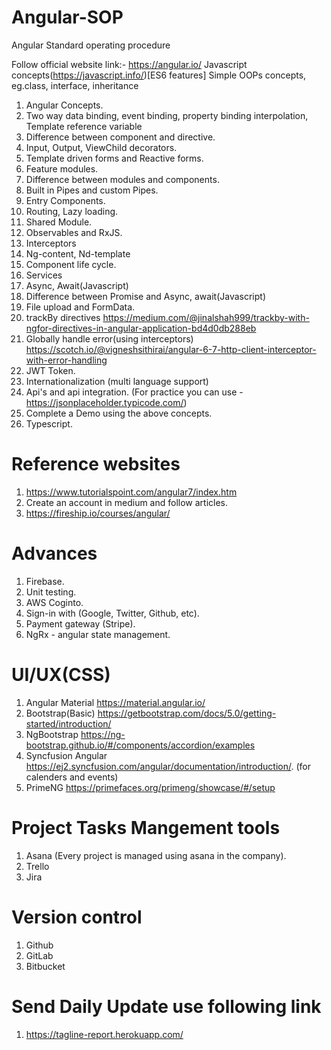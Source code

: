 # Angular-SOP

Angular Standard operating procedure

Follow official website link:- https://angular.io/
Javascript concepts(https://javascript.info/)[ES6 features]
Simple OOPs concepts, eg.class, interface, inheritance
1. Angular Concepts.
2. Two way data binding, event binding, property binding interpolation, Template reference variable
3. Difference between component and directive.
4. Input, Output, ViewChild decorators.
5. Template driven forms and Reactive forms.
6. Feature modules.
7. Difference between modules and components.
8. Built in Pipes and custom Pipes.
9. Entry Components.
10. Routing, Lazy loading.
11. Shared Module.
12. Observables and RxJS.
13. Interceptors
14. Ng-content, Nd-template
15. Component life cycle.
16. Services
17. Async, Await(Javascript)
18. Difference between Promise and Async, await(Javascript)
19. File upload and FormData.
20. trackBy directives https://medium.com/@jinalshah999/trackby-with-ngfor-directives-in-angular-application-bd4d0db288eb
21. Globally handle error(using interceptors)
	https://scotch.io/@vigneshsithirai/angular-6-7-http-client-interceptor-with-error-handling 
22. JWT Token.
23. Internationalization (multi language support)
25. Api's and api integration. (For practice you can use - https://jsonplaceholder.typicode.com/)
26. Complete a Demo using the above concepts.
27. Typescript.


# Reference websites
1. https://www.tutorialspoint.com/angular7/index.htm
2. Create an account in medium and follow articles.
3. https://fireship.io/courses/angular/

# Advances
1. Firebase.
2. Unit testing.
3. AWS Coginto.
4. Sign-in with (Google, Twitter, Github, etc).
5. Payment gateway (Stripe).
6. NgRx - angular state management.


# UI/UX(CSS)
1. Angular Material https://material.angular.io/
2. Bootstrap(Basic) https://getbootstrap.com/docs/5.0/getting-started/introduction/
3. NgBootstrap https://ng-bootstrap.github.io/#/components/accordion/examples
4. Syncfusion Angular https://ej2.syncfusion.com/angular/documentation/introduction/. (for calenders and events)
5. PrimeNG https://primefaces.org/primeng/showcase/#/setup

# Project Tasks Mangement tools
1. Asana (Every project is managed using asana in the company).
2. Trello
3. Jira


# Version control 
1. Github
2. GitLab
3. Bitbucket


# Send Daily Update use following link
1. https://tagline-report.herokuapp.com/
